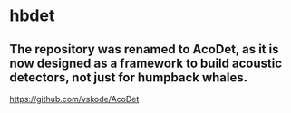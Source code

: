 # hbdet
## The repository was renamed to AcoDet, as it is now designed as a framework to build acoustic detectors, not just for humpback whales.
https://github.com/vskode/AcoDet
